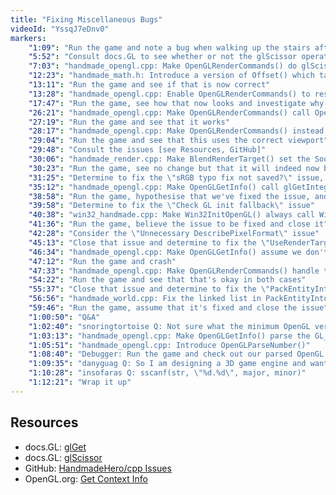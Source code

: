 ```yaml
---
title: "Fixing Miscellaneous Bugs"
videoId: "YssqJ7eDnv0"
markers:
    "1:09": "Run the game and note a bug when walking up the stairs after resizing the window"
    "5:52": "Consult docs.GL to see whether or not the glScissor operates relative to the viewport [see Resources, docs.GL: glScissor]"
    "7:03": "handmade_opengl.cpp: Make OpenGLRenderCommands() do glScissor() in the space of the DrawRegion"
    "12:23": "handmade_math.h: Introduce a version of Offset() which takes a rectangle2i"
    "13:11": "Run the game and see if that is now correct"
    "13:28": "handmade_opengl.cpp: Enable OpenGLRenderCommands() to reset the glScissor() whenever we clear"
    "17:47": "Run the game, see how that now looks and investigate why the render target is being offset"
    "26:21": "handmade_opengl.cpp: Make OpenGLRenderCommands() call OpenGLBindFramebuffer()"
    "27:19": "Run the game and see that it works"
    "28:17": "handmade_opengl.cpp: Make OpenGLRenderCommands() instead set the CurrentRenderTargetIndex to a bogus value up front, so we know we're going through the same path"
    "29:04": "Run the game and see that this uses the correct viewport"
    "29:48": "Consult the issues [see Resources, GitHub]"
    "30:06": "handmade_render.cpp: Make BlendRenderTarget() set the SourceRowAdvance to the SourceTarget->Pitch"
    "30:23": "Run the game, see no change but that it will indeed now be correct, and close the \"Wrong pitch\" issue"
    "31:25": "Determine to fix the \"sRGB typo fix not saved?\" issue, regarding the GL_VERSION comment"
    "35:12": "handmade_opengl.cpp: Make OpenGLGetInfo() call glGetIntegerv() to get the GL_VERSION [see Resources, docs.GL: glGet]"
    "38:58": "Run the game, hypothesise that we've fixed the issue, and close it"
    "39:58": "Determine to fix the \"Check GL init fallback\" issue"
    "40:38": "win32_handmade.cpp: Make Win32InitOpenGL() always call Win32SetPixelFormat()"
    "41:36": "Run the game, believe the issue to be fixed and close it"
    "42:28": "Consider the \"Unnecessary DescribePixelFormat\" issue"
    "45:13": "Close that issue and determine to fix the \"UseRenderTargets Bug\" issue"
    "46:34": "handmade_opengl.cpp: Make OpenGLGetInfo() assume we don't have a framebuffer object"
    "47:12": "Run the game and crash"
    "47:33": "handmade_opengl.cpp: Make OpenGLRenderCommands() handle the situation in which we don't have a framebuffer object"
    "54:22": "Run the game and see that that's okay in both cases"
    "55:37": "Close that issue and determine to fix the \"PackEntityIntoChunk linked list bug\" issue"
    "56:56": "handmade_world.cpp: Fix the linked list in PackEntityIntoChunk()"
    "59:46": "Run the game, assume that it's fixed and close the issue"
    "1:00:50": "Q&A"
    "1:02:40": "snoringtortoise Q: Not sure what the minimum OpenGL version the game supports, but according to OpenGL.org, the GL_MAJOR_VERSION and GL_MINOR_VERSION are only available in OpenGL 3.0 and above. On lower versions you have to parse the GL_VERSION string [see Resources, OpenGL.org]"
    "1:03:13": "handmade_opengl.cpp: Make OpenGLGetInfo() parse the GL_VERSION string"
    "1:05:51": "handmade_opengl.cpp: Introduce OpenGLParseNumber()"
    "1:08:40": "Debugger: Run the game and check out our parsed OpenGL version number"
    "1:09:35": "danyguag Q: So I am designing a 3D game engine and want to first write a software renderer for it to learn more about renderers. Do you think I should go straight for OpenGL or software renderer and then OpenGL?"
    "1:10:28": "insofaras Q: sscanf(str, \"%d.%d\", major, minor)"
    "1:12:21": "Wrap it up"
---
```


## Resources

* docs.GL: [glGet](http://docs.gl/gl3/glGet)
* docs.GL: [glScissor](http://docs.gl/gl3/glScissor)
* GitHub: [HandmadeHero/cpp Issues](https://github.com/HandmadeHero/cpp/issues)
* OpenGL.org: [Get Context Info](https://www.opengl.org/wiki/Get_Context_Info)
